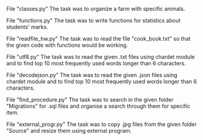 File "classes.py"
The task was to organize a farm with specific animals.

File "functions.py"
The task was to write functions for statistics about students' marks.

File "readfile_hw.py"
The task was to read the file "cook_book.txt" so that the given code with functions would be working.

File "utf8.py"
The task was to read the given .txt files using chardet module and to find top 10 most frequently used words longer than 6 characters.

File "decodejson.py"
The task was to read the given .json files using chardet module and to find top 10 most frequently used words longer than 6 characters.

File "find_procedure.py"
The task was to search in the given folder "Migrations" for .sql files and organise a search through them for specific item.

File "external_progr.py"
The task was to copy .jpg files from the given folder "Source" and resize them using external program.